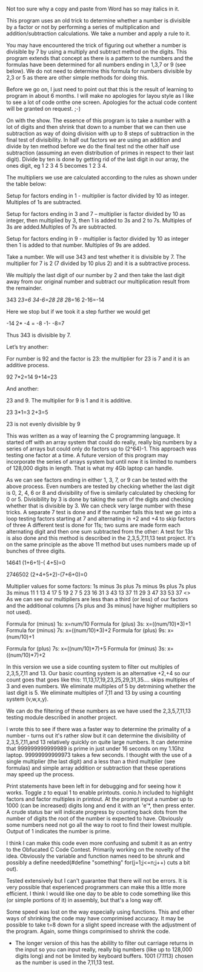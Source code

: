 Not too sure why a copy and paste from Word has so may italics in it.

This program uses an old trick to determine whether a number is divisible by a factor or not by performing a series of multiplication and addition/subtraction calculations. We
take a number and apply a rule to it.

You may have encountered the trick of figuring out whether a number is divisible by 7 by using a multiply and subtract method on the digits. This program extends that concept as
there is a pattern to the numbers and the formulas have been determined for all numbers ending in 1,3,7 or 9 (see below). We do not need to determine this formula for numbers
divisible by 2,3 or 5 as there are other simple methods for doing this.

Before we go on, I just need to point out that this is the result of learning to program in about 6 months. I will make no apologies for layou style as I like to see a lot of
code onthe one screen. Apologies for the actual code content will be granted on request. ;-)

On with the show. The essence of this program is to take a number with a lot of digits and then shrink that down to a number that we can then use subtraction as way of doing
division with up to 8 steps of subtraction in the final test of divisibility. In half out factors we are using an addition and divide by ten method before we do the final test 
nd the other half use subtraction (assuming an even distribution of primes in  respect to their last digit). Divide by ten is done by getting rid of the last digit in our array,
the ones digit, eg 1 2 3 4 5 becomes 1 2 3 4.

The multipliers we use are calculated according to the rules as shown under the table below:

Setup for factors ending in 1 - multiplier is factor divided by 10 as integer. Multiples of 1s are subtracted.

Setup for factors ending in 3 and 7 – multiplier is factor divided by 10 as integer, then multiplied by 3, then 1 is added to 3s and 2 to 7s.
Multiples of 3s are added.Multiples of 7s are subtracted.

Setup for factors ending in 9 - multiplier is factor divided by 10 as integer then 1 is added to that number. Multiples of 9s are added.


Take a number. We will use 343 and test whether it is divisible by 7.
The multiplier for 7 is 2 (7 divided by 10 plus 2) and it is a subtractive process.

We multiply the last digit of our number by 2 and then take the last digit away from our original number and subtract our multiplication result from the remainder.

343	2*3=6		34-6=28
28	2*8=16	2-16=-14

 Here we stop but if we took it a step further we would get

-14	2* -4 = -8	-1- -8=7

Thus 343 is divisible by 7.

Let’s try another:

For number is 92 and the factor is 23: the multiplier for 23 is 7 and it is an additive process.

92	7*2=14	9+14=23

And another:

23 and 9. The multiplier for 9 is 1 and it is additive.

23	3*1=3		2+3=5

23 is not evenly divisible by 9

This was written as a way of learning the C programming language. It started off with an array system that could do really, really big numbers by a series of arrays but could 
only do factors up to (2^64)-1. This approach was testing one factor at a time. A future version of this program may incorporate the series of arrays system but until now it
is limited to numbers of 128,000 digits in length. That is what my 4Gb laptop can handle.

As we can see factors ending in either 1, 3, 7, or 9 can be tested with the above process. Even numbers are tested by checking whether the last digit is 0, 2, 4, 6 or 8 and 
divisibility of five is similarly calculated by checking for 0 or 5. Divisibility by 3 is done by taking the sum of the digits and checking whether that is divisible by 3.
We can check very large number with these tricks.
A separate 7 test is done and if the number fails this test we go into a loop testing factors starting at 7 and alternating in +2 and +4 to skip factors of three
A different test is done for 11s; two sums are made form each alternating digit and then one sum subtracted from the other:
A test for 13s is also done and this method is described in the 2,3,5,7,11,13 test project. It's on the same principle as the above 11 method but uses numbers made up of 
bunches of three digits.

14641
(1+6+1)-( 4+5)=0

2746502
(2+4+5+2)-(7+6+0)=0


 
Multiplier values for some factors:
1s minus	3s	plus	7s	minus	9s	plus		7s	plus		3s	minus
11 1     13 4    17 5     19 2     7  5     23 16
31 3     43 13   37 11    29 3     47 33    53 37
<<Whole table removed as it did not display properly on viewing.>>
 As we can see our multipliers are less than a third (or less) of our factors and the additional columns [7s plus and 3s minus] have higher multipliers so not used).

Formula for (minus) 1s:		x=num/10
Formula for (plus) 3s:		x=((num/10)*3)+1
Formula for (minus) 7s:		x=((num/10)*3)+2
Formula for (plus) 9s:		x=(num/10)+1

Formula for (plus) 7s:		x=((num/10)*7)+5
Formula for (minus) 3s:	x=((num/10)*7)+2


In this version we use a side counting system to filter out multiples of 2,3,5,7,11 and 13. Our basic counting system is an alternative +2,+4 so our count goes that goes 
like this: 11,13,17,19,23,25,29,31,35....
skips multiples of 3 and even numbers. We eliminate multiples of 5 by detrmining whether the last digit is 5. We eliminate multiples of 7,11 and 13 by using a counting system
(v,w,x,y).

We can do the filtering of these numbers as we have used the 2,3,5,7,11,13 testing module described in another project.

I wrote this to see if there was a faster way to determine the primality of a number - turns out it's rather slow but it can determine the divisibility of 2,3,5,7,11,and 13
relatively quickly on quite large numbers. It can determine that 999999999999989 is prime in just under 16 seconds on my 1.1Ghz laptop. 99999999999973 takes a few seconds.
I thought with the use of a single multiplier (the last digit) and a less than a third multiplier (see formulas) and simple array addition or subtraction that these
operations may speed up the process.

Print statements have been left in for debugging and for seeing how it works. Toggle z to equal 1 to enable printouts. conio.h included to highlight factors and factor multiples
in printout.
At the prompt input a number up to 1000 (can be increased) digits long and end it with an 'e'*, then press enter. A crude status bar will indicate progress by counting back dots
from the
number of digits the root of the number is expected to have. Obviously some numbers need not go all the way to root to find their lowest multiple.
Output of 1 indicates the number is prime.

I think I can make this code even more confusing and submit it as an entry to the Obfucated C Code Contest. Primarily working on the novelty of the idea. Obviously the
variable and function names need to be shrunk and possibly a define needed(#define "something" for(j=1;j<=n;j++) cuts a bit out).

Tested extensively but I can't guarantee that there will not be errors. It is very possible that experienced programmers can make this a little more efficient. I think I would
like one day to be able to code something like this (or simple portions of it) in assembly, but that's a long way off.

Some speed was lost on the way especially using functions. This and other ways of shrinking the code may have comprimised accuracy. It may be possible to take t=8 down for a
slight speed increase with the adjustment of the program. Again, some things comprimised to shrink the code.

* The longer version of this has the abililty to filter out carriage returns in the input so you can input really, really big numbers (like up to 128,000 digits long) and not be
limited by keyboard buffers. 1001 (7*11*13) chosen as the number is used in the 7,11,13 test.
